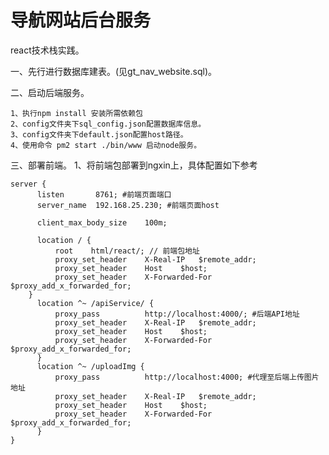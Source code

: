 # 导航网站后台服务

  react技术栈实践。

  一、先行进行数据库建表。(见gt_nav_website.sql)。

  二、启动后端服务。

    1、执行npm install 安装所需依赖包
    2、config文件夹下sql_config.json配置数据库信息。
    3、config文件夹下default.json配置host路径。
    4、使用命令 pm2 start ./bin/www 启动node服务。

  三、部署前端。
    1、将前端包部署到ngxin上，具体配置如下参考

    server {
          listen       8761; #前端页面端口
          server_name  192.168.25.230; #前端页面host

          client_max_body_size    100m;

          location / {
              root    html/react/; // 前端包地址
              proxy_set_header    X-Real-IP   $remote_addr;
              proxy_set_header    Host    $host;
              proxy_set_header    X-Forwarded-For $proxy_add_x_forwarded_for;
        }
          location ^~ /apiService/ {
              proxy_pass          http://localhost:4000/; #后端API地址
              proxy_set_header    X-Real-IP   $remote_addr;
              proxy_set_header    Host    $host;
              proxy_set_header    X-Forwarded-For $proxy_add_x_forwarded_for;
          }
          location ^~ /uploadImg {
              proxy_pass          http://localhost:4000; #代理至后端上传图片地址
              proxy_set_header    X-Real-IP   $remote_addr;
              proxy_set_header    Host    $host;
              proxy_set_header    X-Forwarded-For $proxy_add_x_forwarded_for;
          }
    }
